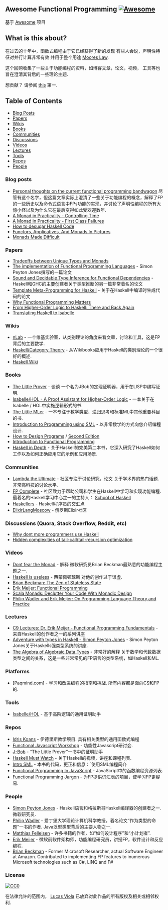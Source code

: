 ## Awesome Functional Programming [![Awesome](https://cdn.rawgit.com/sindresorhus/awesome/d7305f38d29fed78fa85652e3a63e154dd8e8829/media/badge.svg)](https://github.com/sindresorhus/awesome)

基于 [Awesome](https://github.com/sindresorhus/awesome/) 项目

## What is this about?

在过去的十年中，函数式编程由于它已经获得了新的发现
有些人会说，声明性特征对并行计算非常有效
并用于整个用途 [Moores Law](https://en.wikipedia.org/wiki/Moore%27s_law).

这个回购收集了一些关于功能编程的资料，如博客文章，论文，视频，
工具等也旨在澄清其背后的一些理论主题.

 想贡献？  请参阅 [this](https://github.com/lucasviola/awesome-functional-programming/blob/master/contributing.md) 第一.

## Table of Contents
- [Blog Posts](#blog-posts)
- [Papers](#papers)
- [Wikis](#wikis)
- [Books](#books)
- [Communities](#communities)
- [Discussions](#discussions-quora-stack-overflow-reddit-etc)
- [Videos](#videos)
- [Lectures](#lectures)
- [Tools](#tools)
- [Repos](#repos)
- [People](#people)

### Blog posts
- [Personal thoughts on the current functional programming bandwagon](http://www.akitaonrails.com/2015/10/28/personal-thoughts-on-the-current-functional-programming-bandwagon) 
尽管有这个名字，但这篇文章实际上澄清了一些关于功能编程的概念，解释了FP的一些历史以及命令式语言中FPs功能的实现，并讨论了声明性编程的所有大惊小怪以及为什么它在最后变得如此受欢迎数年.
- [A Monad in Practicality - Controlling Time](http://robotlolita.me/2014/03/20/a-monad-in-practicality-controlling-time.html)
- [A Monad in Practicality - First Class Failures](http://robotlolita.me/2013/12/08/a-monad-in-practicality-first-class-failures.html)
- [How to desugar Haskell Code](http://www.haskellforall.com/2014/10/how-to-desugar-haskell-code.html)
- [Functors, Applicatives, And Monads In Pictures](http://adit.io/posts/2013-04-17-functors,_applicatives,_and_monads_in_pictures.html)
- [Monads Made Difficult](http://www.stephendiehl.com/posts/monads.html)

### Papers
- [Tradeoffs between Unique Types and Monads](http://lambda-the-ultimate.org/node/1180) 
- [The implementation of Functional Programming Languages](http://research.microsoft.com/en-us/um/people/simonpj/papers/slpj-book-1987/start.htm) -  Simon Peyton Jones撰写的一篇论文
- [Sound and Decidable Type Inference for Functional Dependencies](http://research.microsoft.com/en-us/um/people/simonpj/papers/fd-chr/esop04.pdf) -  Haskell和GHC的主要创建者关于类型推断的另一篇非常着名的论文
- [Template Meta-Programming for Haskell](http://research.microsoft.com/en-us/um/people/simonpj/papers/meta-haskell/meta-haskell.pdf) - 关于在Haskell中编译时生成代码的论文
- [Why Functional Programming Matters](http://www.cs.kent.ac.uk/people/staff/dat/miranda/whyfp90.pdf)
- [From Higher-Order Logic to Haskell: There and Back Again](http://isabelle.in.tum.de/~haftmann/pdf/from_hol_to_haskell_haftmann.pdf)
- [Translating Haskell to Isabelle](http://es.cs.uni-kl.de/events/TPHOLs-2007/proceedings/B-178.pdf)

### Wikis
- [nLab](http://ncatlab.org/nlab/show/HomePage) - 一个维基实验室，从类别理论的角度来看文章，讨论和工具，这是FP背后的主要数学.
- [Haskell/Category Theory](https://en.wikibooks.org/wiki/Haskell/Category_theory) - 从Wikibooks应用于Haskell的类别理论的一个很好的概述.
- [Haskell Wiki](https://wiki.haskell.org/Haskell)

### Books
- [The Little Prover](https://books.google.com.br/books?id=I9E_CgAAQBAJ&pg=PR13#v=onepage&q&f=false) - 谈谈
一个名为JBob的定理证明器，用于在LISP中编写证明.
- [Isabelle/HOL - A Proof Assistant for Higher-Order Logic](http://isabelle.in.tum.de/doc/tutorial.pdf) - 一本关于在Isabelle / HOL中实施逻辑形式的书.
- [The Little MLer](http://www.ccs.neu.edu/home/matthias/BTML/) - 一本专注于教学类型，递归思考和标准ML中其他重要科目的书. 
- [Introduction to Programming using SML](http://catalogue.pearsoned.co.uk/educator/product/Introduction-to-Programming-using-SML/9780201398205.page) - 以非常数学的方式向您介绍编程设计. 
- [How to Design Programs](http://www.htdp.org/) / [Second Edition](http://www.ccs.neu.edu/home/matthias/HtDP2e/)
- [Introduction to Functional Programming](http://www.amazon.com/Introduction-Functional-Programming-International-Computing/dp/0134841891)
- [Haskell in Depth](https://www.manning.com/books/haskell-in-depth) - 关于Haskell的完美第二本书，它深入研究了Haskell如何工作以及如何正确应用它的示例和应用场景. 
### Communities
- [Lambda the Ultimate](http://lambda-the-ultimate.org/) - 社区专注于讨论研究，论文
 关于学术界的热门话题.  非常高科技的讨论水平.
- [FP Complete](https://www.fpcomplete.com/)   - 社区致力于帮助公司和学生在Haskell中学习和实现功能编程.  最着名的Haskell学习中心之一的主持人： [School of Haskell](https://www.schoolofhaskell.com/school)
- [Haskellers](http://www.haskellers.com/) -  Haskell程序员的交汇点
- [ElixirLangMoscow](http://elixir-lang.moscow/) - 俄罗斯Elixir社区

### Discussions (Quora, Stack Overflow, Reddit, etc)
- [Why dont more programmers use Haskell](https://www.quora.com/Why-dont-more-programmers-use-Haskell)
- [Hidden complexities of tail-call/tail-recursion optimization](http://lambda-the-ultimate.org/classic/message1532.html)

### Videos
- [Dont fear the Monad](https://www.youtube.com/watch?v=ZhuHCtR3xq8) - 解释
微软研究员Brian Beckman最熟悉的功能编程主题之一.
- [Haskell is useless](https://www.youtube.com/watch?v=iSmkqocn0oQ) - 西蒙佩顿琼斯
对他的创作过于谦虚.
- [Brian Beckman: The Zen of Stateless State](https://www.youtube.com/watch?v=XxzzJiXHOJs)
- [Erik Meijer: Functional Programming](https://www.youtube.com/watch?v=z0N1aZ6SnBk)
- [Scala Monads: Declutter Your Code With Monadic Design](https://www.youtube.com/watch?v=Mw_Jnn_Y5iA)
- [Philip Wadler and Erik Meijer: On Programming Language Theory and Practice](https://www.youtube.com/watch?v=9SBR_SnrEiI)

### Lectures
- [C9 Lectures: Dr. Erik Meijer - Functional Programming Fundamentals](https://www.youtube.com/playlist?list=PLTA0Ta9Qyspa5Nayx0VCHj5AHQJqp1clD) - 来自Haskell的创作者之一的系列讲座
- [Adventure with types in Haskell - Simon Peyton Jones](https://www.youtube.com/watch?v=6COvD8oynmI&list=RD6COvD8oynmI#t=0) -  Simon Peyton Jones关于Haskells强类型系统的讲座.
- [The Algebra of Algebraic Data Types](https://www.youtube.com/watch?v=YScIPA8RbVE) - 非常好的解释
关于数学和代数数据类型之间的关系，这是一些非常常见的FP语言的类型系统，如Haskell和ML.

### Platforms

  -  [Paqmind.com]  - 学习和改进编程的指南和挑战.  所有内容都是面向CS和FP的.

### Tools
- [Isabelle/HOL](https://www.cl.cam.ac.uk/research/hvg/Isabelle/) - 基于高阶逻辑的通用证明助手	

### Repos
- [Idris Koans](https://github.com/idris-hackers/idris-koans)   - 伊德里斯教学项目.  具有相关类型的通用函数式编程
- [Functional Javascript Workshop](https://github.com/timoxley/functional-javascript-workshop) - 功能性Javascript研讨会.
- [J-Bob](https://github.com/the-little-prover/j-bob) - “The Little Prover”一书中的证明助手
- [Haskell Must Watch](https://github.com/olehkuchuk/haskell-must-watch) - 关于Haskell的视频，讲座和课程列表.
- [Intro SML](http://www.it.dtu.dk/introSML/) - 本书的代码，更正和信息：`使用SML编程简介
- [Functional Programming In JavaScript](https://github.com/busypeoples/functional-programming-javascript) -  JavaScript中的函数编程资源列表.
- [Functional Programming Jargon](https://github.com/hemanth/functional-programming-jargon) - 为FP提供词汇表的项目，使学习FP更容易.

### People

- [Simon Peyton Jones](http://research.microsoft.com/en-us/people/simonpj/)   -  Haskell语言和格拉斯哥Haskell编译器的创建者之一.  微软研究员.
- [Philip Wadler](http://homepages.inf.ed.ac.uk/wadler/)   - 爱丁堡大学理论计算机科学教授，着名论文“作为类型的命题”一书的作者.  Java泛型类型背后的主要人物之一.
- [Matthias Felleisen](http://www.ccs.neu.edu/home/matthias/) - 许多书籍的作者，如“如何设计程序”和“小计划者”.
- [Erik Meijer](https://www.linkedin.com/pub/erik-meijer/0/5ba/924) - 微软前软件架构师，功能编程研究员，讲授FP，软件设计和反应编程.
- [Brian Beckman](https://www.linkedin.com/in/brianbeckman) - Former Microsoft Researcher, actual Software Engineer at Amazon. Contributed to implementing FP features to inumerous Microsoft technologies such as C#, LINQ and F#

### License

[![CC0](https://i.creativecommons.org/p/zero/1.0/88x31.png)](https://creativecommons.org/publicdomain/zero/1.0/)

在法律允许的范围内， [Lucas Viola](http://lucasviola.github.io) 已放弃对此作品的所有版权及相关或相邻权利.
